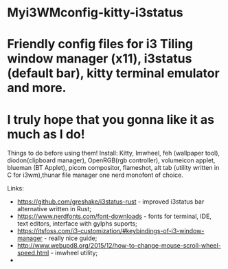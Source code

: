 # Myi3WMconfig-kitty-i3status
# Friendly config files for i3 Tiling window manager (x11), i3status (default bar), kitty terminal emulator and more.
# I truly hope that you gonna like it as much as I do!

Things to do before using them!
Install: Kitty, Imwheel, feh (wallpaper tool), diodon(clipboard manager), OpenRGB(rgb controller), 
volumeicon applet, blueman (BT Applet), picom compositor, flameshot, alt tab (utility written in C for i3wm),thunar file manager
one nerd monofont of choice.

Links: 
- https://github.com/greshake/i3status-rust - improved i3status bar alternative written in Rust;
- https://www.nerdfonts.com/font-downloads  - fonts for terminal, IDE, text editors, interface with gylphs suports;
- https://itsfoss.com/i3-customization/#keybindings-of-i3-window-manager - really nice guide;
- http://www.webupd8.org/2015/12/how-to-change-mouse-scroll-wheel-speed.html - imwheel utility;
- 

